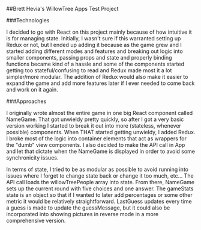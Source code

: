##Brett Hevia's WillowTree Apps Test Project

###Technologies

I decided to go with React on this project mainly because of how intuitive it is for managing state. Initially, I wasn't sure if this warranted setting up Redux or not, but I ended up adding it because as the game grew and I started adding different modes and features and breaking out logic into smaller components, passing props and state and properly binding functions became kind of a hassle and some of the components started getting too stateful/confusing to read and Redux made most it a lot simpler/more modular. The addition of Redux would also make it easier to expand the game and add more features later if I ever needed to come back and work on it again.

###Approaches

I originally wrote almost the entire game in one big React component called NameGame. That got unwieldy pretty quickly, so after I got a very basic version working I started to break it out into more (stateless, whenever possible) components. When THAT started getting unwieldy, I added Redux. I broke most of the logic into container elements that act as wrappers for the "dumb" view components. I also decided to make the API call in App and let that dictate when the NameGame is displayed in order to avoid some synchronicity issues.

In terms of state, I tried to be as modular as possible to avoid running into issues where I forget to change state back or change it too much, etc... The API call loads the willowTreePeople array into state. From there, NameGame sets up the current round with five choices and one answer. The gameStats state is an object so that if I wanted to later add percentages or some other metric it would be relatively straightforward. LastGuess updates every time a guess is made to update the guessMessage, but it could also be incorporated into showing pictures in reverse mode in a more comprehensive version.
